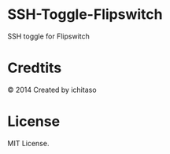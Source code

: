 SSH-Toggle-Flipswitch
========================
SSH toggle for Flipswitch

Credtits
========
© 2014 Created by ichitaso

License
=========
MIT License.
